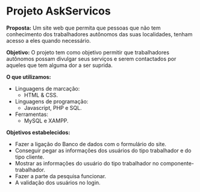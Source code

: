 # Projeto AskServicos

**Proposta:** Um site web que permita que pessoas que não tem conhecimento dos trabalhadores autônomos das suas localidades, tenham acesso a eles quando necessário.


**Objetivo:** O projeto tem como objetivo permitir que trabalhadores autônomos possam divulgar seus serviços e serem contactados por aqueles que tem alguma dor a ser suprida.


**O que utilizamos:**
- Linguagens de marcação:
  - HTML & CSS.
- Linguagens de programação:
  - Javascript, PHP e SQL.
- Ferramentas:
  - MySQL e XAMPP.


**Objetivos estabelecidos:** 
- Fazer a ligação do Banco de dados com o formulário do site.
- Conseguir pegar as informações dos usuários do tipo trabalhador e do tipo cliente.
- Mostrar as informações do usuário do tipo trabalhador no componente-trabalhador.
- Fazer a parte da pesquisa funcionar.
- A validação dos usuários no login.
